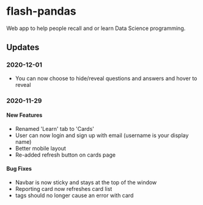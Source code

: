 # flash-pandas

Web app to help people recall and or learn Data Science programming.

## Updates


### 2020-12-01

- You can now choose to hide/reveal questions and answers and hover to reveal

### 2020-11-29

#### New Features

- Renamed 'Learn' tab to 'Cards'
- User can now login and sign up with email (username is your display name)
- Better mobile layout
- Re-added refresh button on cards page

#### Bug Fixes

- Navbar is now sticky and stays at the top of the window
- Reporting card now refreshes card list
- tags should no longer cause an error with card
